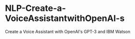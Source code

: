# NLP-Create-a-VoiceAssistantwithOpenAI-s
 Create a Voice Assistant with OpenAI's GPT-3 and IBM Watson
